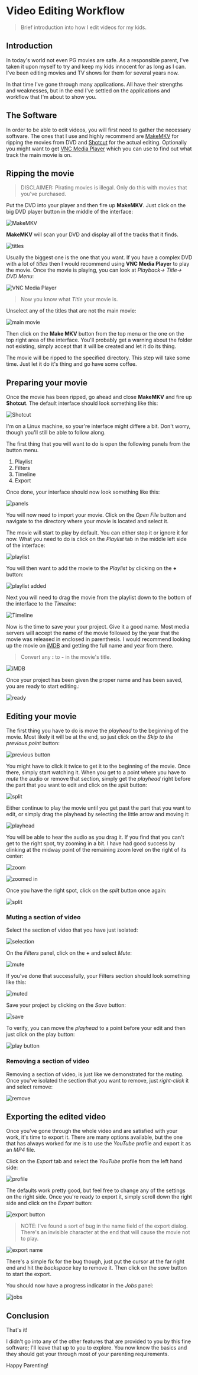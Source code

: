 # Video Editing Workflow
> Brief introduction into how I edit videos for my kids.

## Introduction
In today's world not even PG movies are safe. As a responsible parent, I've taken it upon myself to try and keep my kids innocent for as long as I can. I've been editing movies and TV shows for them for several years now.

In that time I've gone through many applications. All have their strengths and weaknesses, but in the end I've settled on the applications and workflow that I'm about to show you.

## The Software
In order to be able to edit videos, you will first need to gather the necessary software. The ones that I use and highly recommend are [MakeMKV](http://www.makemkv.com/) for ripping the movies from DVD and [Shotcut](https://www.shotcut.org/) for the actual editing. Optionally you might want to get [VNC Media Player](https://www.videolan.org/vlc/) which you can use to find out what track the main movie is on.

## Ripping the movie
> DISCLAIMER: Pirating movies is illegal. Only do this with movies that you've purchased.

Put the DVD into your player and then fire up **MakeMKV**. Just click on the big DVD player button in the middle of the interface:

![MakeMKV](img/MakeMKV.png)

**MakeMKV** will scan your DVD and display all of the tracks that it finds.

![titles](img/makeMKV_title.png)

Usually the biggest one is the one that you want. If you have a complex DVD with a lot of *titles* then I would recommend using **VNC Media Player** to play the movie. Once the movie is playing, you can look at *Playback-> Title-> DVD Menu*:

![VNC Media Player](img/vnc.png)

> Now you know what *Title* your movie is.

Unselect any of the titles that are not the main movie:

![main movie](img/makeMKV_selected.png)

Then click on the **Make MKV** button from the top menu or the one on the top right area of the interface. You'll probably get a warning about the folder not existing, simply accept that it will be created and let it do its thing.

The movie will be ripped to the specified directory. This step will take some time. Just let it do it's thing and go have some coffee.

## Preparing your movie

Once the movie has been ripped, go ahead and close **MakeMKV** and fire up **Shotcut**. The default interface should look something like this:

![Shotcut](img/shotcut.png)

I'm on a Linux machine, so your're interface might differe a bit. Don't worry, though you'll still be able to follow along.

The first thing that you will want to do is open the following panels from the button menu.

1. Playlist
2. Filters
3. Timeline
4. Export

Once done, your interface should now look something like this:

![panels](img/shotcut_panels.png)

You will now need to import your movie. Click on the *Open File* button and navigate to the directory where your movie is located and select it.

The movie will start to play by default. You can either stop it or ignore it for now. What you need to do is click on the *Playlist* tab in the middle left side of the interface:

![playlist](img/playlist.png)

You will then want to add the movie to the *Playlist* by clicking on the **+** button:

![playlist added](img/playlist_added.png)

Next you will need to drag the movie from the playlist down to the bottom of the interface to the *Timeline*:

![Timeline](img/timeline.png)

Now is the time to save your your project. Give it a good name. Most media servers will accept the name of the movie followed by the year that the movie was released in enclosed in parenthesis. I would recommend looking up the movie on [iMDB](http://www.imdb.com) and getting the full name and year from there.

> Convert any **:** to **-** in the movie's title.

![iMDB](img/imdb.png)

Once your project has been given the proper name and has been saved, you are ready to start editing.:

![ready](img/ready.png)

## Editing your movie
 The first thing you have to do is move the *playhead* to the beginning of the movie. Most likely it will be at the end, so just click on the *Skip to the previous point* button:

 ![previous button](img/previous_button.png)

You might have to click it twice to get it to the beginning of the movie. Once there, simply start watching it. When you get to a point where you have to *mute* the audio or remove that section, simply get the *playhead* right before the part that you want to edit and click on the *split* button:

![split](img/split.png)

Either continue to play the movie until you get past the part that you want to edit, or simply drag the playhead by selecting the little arrow and moving it:

![playhead](img/playhead.png)

You will be able to hear the audio as you drag it. If you find that you can't get to the right spot, try zooming in a bit. I have had good success by clinking at the midway point of the remaining zoom level on the right of its center:

![zoom](img/zoom.png)

![zoomed in](img/zoomed_in.png)

Once you have the right spot, click on the *split* button once again:

![split](img/split.png)

### Muting a section of video
Select the section of video that you have just isolated:

![selection](img/selection.png)

On the *Filters* panel, click on the **+** and select *Mute*:

![mute](img/mute.png)

If you've done that successfully, your Filters section should look something like this:

![muted](img/muted.png)

Save your project by clicking on the *Save* button:

![save](img/save.png)

To verify, you can move the *playhead* to a point before your edit and then just click on the play button:

![play button](img/play.png)

### Removing a section of video
Removing a section of video, is just like we demonstrated for the *muting*. Once you've isolated the section that you want to remove, just *right-click* it and select remove:

![remove](img/remove.png)

## Exporting the edited video
Once you've gone through the whole video and are satisfied with your work, it's time to export it. There are many options available, but the one that has always worked for me is to use the *YouTube* profile and export it as an *MP4* file.

Click on the *Export* tab and select the *YouTube* profile from the left hand side:

![profile](img/profile.png)

The defaults work pretty good, but feel free to change any of the settings on the right side. Once you're ready to export it, simply scroll down the right side and click on the *Export* button:

![export button](img/export.png)

> NOTE: I've found a sort of bug in the name field of the export dialog. There's an invisible character at the end that will cause the movie not to play.

![export name](img/export_name.png)

There's a simple fix for the bug though, just put the cursor at the far right end and hit the *backspace* key to remove it. Then click on the *save* button to start the export.

You should now have a progress indicator in the *Jobs* panel:

![jobs](img/jobs.png)

## Conclusion
That's it!

I didn't go into any of the other features that are provided to you by this fine software; I'll leave that up to you to explore. You now know the basics and they should get your through most of your parenting requirements.

Happy Parenting!
